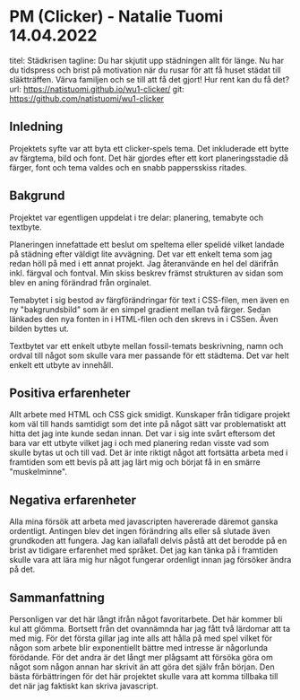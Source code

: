 # PM (Clicker) - Natalie Tuomi 14.04.2022

titel: Städkrisen
tagline: Du har skjutit upp städningen allt för länge. Nu har du tidspress och brist på motivation när du rusar för att få huset städat till släktträffen. Värva familjen och se till att få det gjort! Hur rent kan du få det?
url: https://natistuomi.github.io/wu1-clicker/
git: https://github.com/natistuomi/wu1-clicker

## Inledning

Projektets syfte var att byta ett clicker-spels tema. Det inkluderade ett bytte av färgtema, bild och font. Det här gjordes efter ett kort planeringsstadie då färger, font och tema valdes och en snabb pappersskiss ritades.

## Bakgrund

Projektet var egentligen uppdelat i tre delar: planering, temabyte och textbyte. 

Planeringen innefattade ett beslut om speltema eller spelidé vilket landade på städning efter väldigt lite avvägning. Det var ett enkelt tema som jag redan höll på med i ett annat projekt. Jag återanvände en hel del därifrån inkl. färgval och fontval. Min skiss beskrev främst strukturen av sidan som blev en aning förändrad från orginalet.

Temabytet i sig bestod av färgförändringar för text i CSS-filen, men även en ny "bakgrundsbild" som är en simpel gradient mellan två färger. Sedan länkades den nya fonten in i HTML-filen och den skrevs in i CSSen. Även bilden byttes ut.

Textbytet var ett enkelt utbyte mellan fossil-temats beskrivning, namn och ordval till något som skulle vara mer passande för ett städtema. Det var helt enkelt ett utbyte av innehåll.

## Positiva erfarenheter

Allt arbete med HTML och CSS gick smidigt. Kunskaper från tidigare projekt kom väl till hands samtidigt som det inte på något sätt var problematiskt att hitta det jag inte kunde sedan innan. Det var i sig inte svårt eftersom det bara var ett utbyte vilket jag i och med planering redan visste vad som skulle bytas ut och till vad. Det är inte riktigt något att fortsätta arbeta med i framtiden som ett bevis på att jag lärt mig och börjat få in en smärre "muskelminne".

## Negativa erfarenheter

Alla mina försök att arbeta med javascripten havererade däremot ganska ordentligt. Antingen blev det ingen förändring alls eller så slutade även grundkoden att fungera. Jag kan iallafall delvis påstå att det berodde på en brist av tidigare erfarenhet med språket. Det jag kan tänka på i framtiden skulle vara att lära mig hur något fungerar ordenligt innan jag försöker ändra på det.

## Sammanfattning

Personligen var det här långt ifrån något favoritarbete. Det här kommer bli kul att glömma. Bortsett från det ovannämnda har jag fått två lärdomar att ta med mig. För det första gillar jag inte alls att hålla på med spel vilket för någon som arbete blir exponentiellt bättre med intresse är någorlunda förödande. För det andra är det långt mer plågsamt att försöka göra om något som någon annan har skrivit än att göra det själv från början. Den bästa förbättringen för det här projektet skulle vara att komma tillbaka till det när jag faktiskt kan skriva javascript.